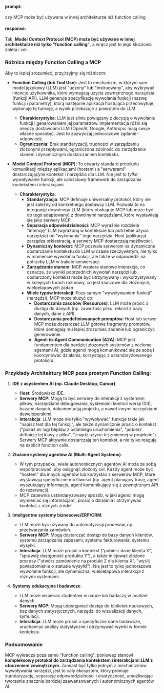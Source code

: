 #### prompt:

  czy MCP może być używane w innej architekturze niż function calling

#### response:

Tak, **Model Context Protocol (MCP) może być używane w innej architekturze niż tylko "function calling"**, a wręcz jest to jego kluczowa zaleta i cel.

### Różnica między Function Calling a MCP

Aby to lepiej zrozumieć, przyjrzyjmy się różnicom:

* **Function Calling (lub Tool Use)**: Jest to mechanizm, w którym sam model językowy (LLM) jest "uczony" lub "instruowany", aby wykrywać intencje użytkownika, które wymagają użycia zewnętrznego narzędzia (funkcji API). LLM generuje specyfikację wywołania funkcji (nazwę funkcji i parametry), którą następnie aplikacja hostująca przechwytuje, wykonuje tę funkcję, a wynik przekazuje z powrotem do LLM.
    * **Charakterystyka**: LLM jest silnie powiązany z decyzją o wywołaniu funkcji i generowaniem jej parametrów. Implementacja różni się między dostawcami LLM (OpenAI, Google, Anthropic mają swoje własne sposoby). Jest to zazwyczaj jednorazowe żądanie-odpowiedź.
    * **Ograniczenia**: Brak standaryzacji, trudności w zarządzaniu złożonymi przepływami, ograniczona zdolność do zarządzania stanem i dynamicznym dostarczaniem kontekstu.

* **Model Context Protocol (MCP)**: To otwarty standard protokołu komunikacji między aplikacjami (hostami) a "serwerami" dostarczającymi kontekst i narzędzia dla LLM. Nie jest to *tylko* wywoływanie funkcji, ale całościowy framework do zarządzania kontekstem i interakcjami.
    * **Charakterystyka**:
        * **Standaryzacja**: MCP definiuje uniwersalny protokół, który nie jest zależny od konkretnego dostawcy LLM. Pozwala to na integrację dowolnego LLM (który obsługuje MCP lub może być do tego adaptowany) z dowolnymi narzędziami, które wystawiają się jako serwery MCP.
        * **Separacja odpowiedzialności**: MCP wyraźnie rozdziela "intencję" LLM (wyrażoną w kontekście lub potrzebie użycia narzędzia) od "wykonania" tego narzędzia. Host (aplikacja) zarządza orkiestracją, a serwery MCP dostarczają możliwości.
        * **Dynamiczny kontekst**: MCP pozwala serwerom na dynamiczne dostarczanie kontekstu do LLM w czasie rzeczywistym, nie tylko w momencie wywołania funkcji, ale także w odpowiedzi na potrzeby LLM w trakcie konwersacji.
        * **Zarządzanie stanem**: MCP wspiera stanowe interakcje, co oznacza, że wyniki poprzednich wywołań narzędzi lub dostarczony kontekst może być utrzymywany i wykorzystywany w kolejnych turach rozmowy, co jest kluczowe dla złożonych, wieloetapowych zadań.
        * **Wiele typów interakcji**: Poza samym "wywoływaniem funkcji" (narzędzi), MCP może służyć do:
            * **Dostarczania zasobów (Resources)**: LLM może prosić o dostęp do danych (np. zawartość pliku, rekord z bazy danych, dane z API).
            * **Dostarczania predefiniowanych promptów**: Host lub serwer MCP może dostarczać LLM gotowe fragmenty promptów, które pomagają mu lepiej zrozumieć zadanie lub ograniczyć generowanie.
            * **Agent-to-Agent Communication (A2A)**: MCP jest fundamentem dla bardziej złożonych systemów z wieloma agentami AI, gdzie agenci mogą komunikować się ze sobą i koordynować działania, korzystając z ustandaryzowanego protokołu.

### Przykłady Architektury MCP poza prostym Function Calling:

1.  **IDE z asystentem AI (np. Claude Desktop, Cursor)**:
    * **Host**: Środowisko IDE.
    * **Serwery MCP**: Mogą to być serwery do interakcji z systemem plików, narzędziami debugowania, systemami kontroli wersji (Git), bazami danych, dokumentacją projektu, a nawet innymi narzędziami deweloperskimi.
    * **Interakcja**: LLM może nie tylko "wywoływać" funkcje takie jak "napisz test dla tej funkcji", ale także dynamicznie prosić o kontekst ("pokaż mi logi błędów z ostatniego uruchomienia", "pobierz definicję tej klasy z pliku", "znajdź użycie tej zmiennej w projekcie"). Serwery MCP aktywnie dostarczają ten kontekst, a nie tylko reagują na explicit function calls.

2.  **Złożone systemy agentów AI (Multi-Agent Systems)**:
    * W tym przypadku, wiele autonomicznych agentów AI może ze sobą współpracować, aby osiągnąć złożony cel. Każdy agent może być "hostem" dla innych agentów lub korzystać z serwerów MCP, które wystawiają specyficzne możliwości (np. agent planujący trasę, agent wyszukujący informacje, agent komunikujący się z zewnętrznym API do rezerwacji).
    * MCP zapewnia ustandaryzowany sposób, w jaki agenci mogą wymieniać się informacjami, prosić o działania i otrzymywać kontekst z różnych źródeł.

3.  **Inteligentne systemy biznesowe/ERP/CRM**:
    * LLM może być używany do automatyzacji procesów, np. przetwarzania zamówień.
    * **Serwery MCP**: Mogą dostarczać dostęp do bazy danych klientów, systemu zarządzania zapasami, systemu fakturowania, systemu wysyłki.
    * **Interakcja**: LLM może prosić o kontekst ("pobierz dane klienta X", "sprawdź dostępność produktu Y"), a także inicjować złożone procesy ("utwórz zamówienie na produkt Z dla klienta X", "wyślij powiadomienie o statusie wysyłki"). Nie jest to tylko jednorazowe wywołanie funkcji, ale dynamiczna, wieloetapowa interakcja z różnymi systemami.

4.  **Systemy edukacyjne i badawcze**:
    * LLM może wspierać studentów w nauce lub badaczy w analizie danych.
    * **Serwery MCP**: Mogą udostępniać dostęp do bibliotek naukowych, baz danych statystycznych, narzędzi do wizualizacji danych, symulacji.
    * **Interakcja**: LLM może prosić o specyficzne dane badawcze, uruchamiać analizy statystyczne i otrzymywać wyniki w formie kontekstu.

### Podsumowanie

MCP wykracza poza samo "function calling", ponieważ stanowi **kompleksowy protokół do zarządzania kontekstem i interakcjami LLM z otoczeniem zewnętrznym**. Zamiast być tylko jednym z mechanizmów wywoływania narzędzi, jest to cały ekosystem, który promuje standaryzację, separację odpowiedzialności i elastyczność, umożliwiając tworzenie znacznie bardziej zaawansowanych i autonomicznych agentów AI.
